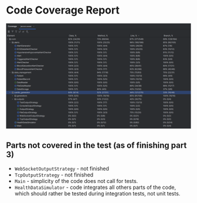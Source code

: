 # Code Coverage Report

![code coverage](./jacoco_coverage.png)

## Parts not covered in the test (as of finishing part 3)

* `WebSocketOutputStrategy`  - not finished
* `TcpOutputStrategy`  - not finished
* `Main` - simplicity of the code does not call for tests.
* `HealthDataSimulator` - code integrates all others parts 
of the code, which should rather be tested during integration tests,
not unit tests.
